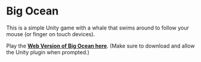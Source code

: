 Big Ocean
=========

This is a simple Unity game with a whale that swims around to follow your mouse (or finger on touch devices).

Play the **<a href="http://peterbee.github.io/big-ocean/" target="_blank">Web Version of Big Ocean here</a>**.  (Make sure to download and allow the Unity plugin when prompted.)
